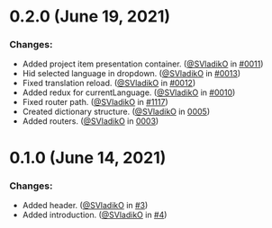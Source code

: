 # 0.2.0 (June 19, 2021)
### Changes:
* Added project item presentation container. ([@SVladikO](https://github.com/SVladikO) in [#0011](https://github.com/SVladikO/v-market/pull/21))
* Hid selected language in dropdown. ([@SVladikO](https://github.com/SVladikO) in [#0013](https://github.com/SVladikO/v-market/pull/20))
* Fixed translation reload. ([@SVladikO](https://github.com/SVladikO) in [#0012](https://github.com/SVladikO/v-market/pull/18))
* Added redux for currentLanguage. ([@SVladikO](https://github.com/SVladikO) in [#0010](https://github.com/SVladikO/v-market/pull/15))
* Fixed router path. ([@SVladikO](https://github.com/SVladikO) in [#1117](https://github.com/SVladikO/v-market/pull/11))
* Created dictionary structure. ([@SVladikO](https://github.com/SVladikO) in [0005](https://github.com/SVladikO/v-market/pull/9))
* Added routers. ([@SVladikO](https://github.com/SVladikO) in [0003](https://github.com/SVladikO/v-market/pull/6))


# 0.1.0 (June 14, 2021)
### Changes:
* Added header. ([@SVladikO](https://github.com/SVladikO) in [#3](https://github.com/SVladikO/market/pull/3))
* Added introduction. ([@SVladikO](https://github.com/SVladikO) in [#4](https://github.com/SVladikO/market/pull/4))



